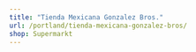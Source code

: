 ```yaml
---
title: "Tienda Mexicana Gonzalez Bros."
url: /portland/tienda-mexicana-gonzalez-bros/
shop: Supermarkt
---
```

